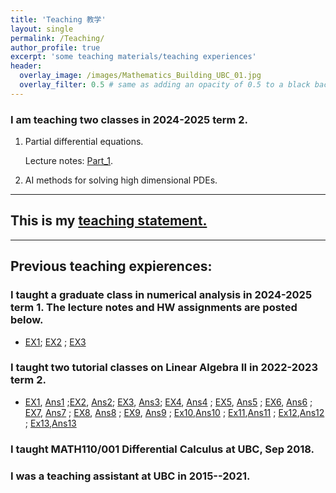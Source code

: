 ```yaml
---
title: 'Teaching 教学'
layout: single
permalink: /Teaching/
author_profile: true
excerpt: 'some teaching materials/teaching experiences'
header:
  overlay_image: /images/Mathematics_Building_UBC_01.jpg
  overlay_filter: 0.5 # same as adding an opacity of 0.5 to a black background
---
```




###  I am teaching two classes in 2024-2025 term 2. 
1.   Partial differential equations.

     Lecture notes: [Part_1](/file/teaching/PDE_notes_part1.pdf).  


2.  AI methods for solving high dimensional PDEs.

---

## This is my [teaching statement.](/file/teaching_statement.pdf)

---
## Previous teaching expierences:

### I taught a graduate class in numerical analysis in 2024-2025 term 1. The lecture notes and HW assignments are posted below.
+ [EX1](/file/teaching/2024EX1.pdf); [EX2](/file/teaching/2024EX2.pdf) ; [EX3](/file/teaching/2024EX3.pdf)
  
### I taught two tutorial classes on Linear Algebra II in 2022-2023 term 2.
+ [EX1](/file/teaching/EX1.pdf), [Ans1](/file/teaching/Ans1.pdf) ;[EX2](/file/teaching/EX2.pdf), [Ans2](/file/teaching/Ans2.pdf); [EX3](/file/teaching/EX3.pdf), [Ans3](/file/teaching/Ans3.pdf); [EX4](/file/teaching/EX4.pdf), [Ans4](/file/teaching/Ans4.pdf)
; [EX5](/file/teaching/EX5.pdf), [Ans5](/file/teaching/Ans5.pdf)
; [EX6](/file/teaching/EX6.pdf), [Ans6](/file/teaching/Ans6.pdf)
; [EX7](/file/teaching/EX7.pdf), [Ans7](/file/teaching/Ans7.pdf)
; [EX8](/file/teaching/EX8.pdf), [Ans8](/file/teaching/Ans8.pdf)
; [EX9](/file/teaching/EX9.pdf), [Ans9](/file/teaching/EX9answer(1).pdf)
; [Ex10](/file/teaching/EX10.pdf),[Ans10](/file/teaching/EX10answer(1).pdf)
; [Ex11](/file/teaching/EX11.pdf),[Ans11](/file/teaching/EX11answer.pdf)
; [Ex12](/file/teaching/EX12.pdf),[Ans12](/file/teaching/EX12answer.pdf)
; [Ex13](/file/teaching/EX13.pdf),[Ans13](/file/teaching/Ans13.pdf)


### I taught MATH110/001 Differential Calculus at UBC, Sep 2018.
### I was a teaching assistant  at UBC in 2015--2021.

